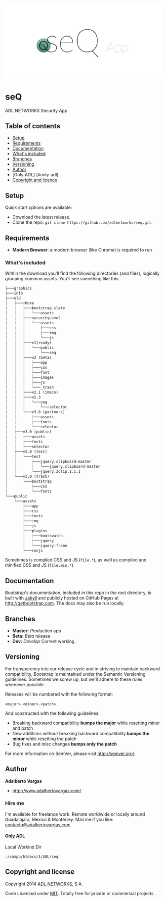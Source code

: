 ![php-login introduction & quickstart placeholder picture](info/placeholder.png)

# seQ
ADL NETWORKS Security App

## Table of contents

 - [Setup](#setup)
 - [Requirements](#requirements)
 - [Documentation](#documentation)
 - [What's included](#What's-included)
 - [Branches](#branches)
 - [Versioning](#versioning)
 - [Author](#author)
 - [Only ADL] (#only-adl)
 - [Copyright and licence](#copyright-and-licence)


## Setup

Quick start options are available:

- Download the latest release.
- Clone the repo: `git clone https://github.com/adlnetworks/seq.git`.

## Requirements

* **Modern Browser**: a modern browser (like Chrome) is required to run

### What's included

Within the download you'll find the following directories (and files), logically grouping common assets. You'll see something like this:

```
├───graphics
├───info
├───old
│   ├───+More
│   │   ├───bootstrap.slate
│   │   │   └───assets
│   │   ├───securityLevel
│   │   │   └───assets
│   │   │       ├───css
│   │   │       ├───img
│   │   │       └───js
│   │   ├───v1(ready)
│   │   │   └───public
│   │   │       └───seq
│   │   ├───v2 (beta)
│   │   │   ├───app
│   │   │   ├───css
│   │   │   ├───font
│   │   │   ├───images
│   │   │   ├───js
│   │   │   └───_trash
│   │   ├───v2.1 (imaco)
│   │   ├───v2.3
│   │   │   └───seq
│   │   │       └───selector
│   │   └───v3.0 (partners)
│   │       ├───assets
│   │       ├───fonts
│   │       └───selector
│   ├───v3.0 (public)
│   │   ├───assets
│   │   ├───fonts
│   │   └───selector
│   ├───v3.0 (test)
│   │   └───test
│   │       ├───jquery.clipboard-master
│   │       │   └───jquery.clipboard-master
│   │       └───jquery.zclip.1.1.1
│   └───v3.0 (trash)
│       └───bootstrap
│           ├───css
│           └───fonts
└───public
    └───assets
        ├───app
        ├───css
        ├───fonts
        ├───img
        ├───js
        ├───plugins
        │   ├───bootswatch
        │   ├───jquery
        │   └───jquery-frame
        └───runjs

```

Sometimes is compiled CSS and JS (`file.*`), as well as compiled and minified CSS and JS (`file.min.*`).

## Documentation

Bootstrap's documentation, included in this repo in the root directory, is built with [Jekyll](http://jekyllrb.com) and publicly hosted on GitHub Pages at <http://getbootstrap.com>. The docs may also be run locally.



## Branches


  * **Master:** *Production* app
  * **Beta:** *Beta* release 
  * **Dev:** *Develop* Current working.

## Versioning

For transparency into our release cycle and in striving to maintain backward compatibility, Bootstrap is maintained under the Semantic Versioning guidelines. Sometimes we screw up, but we'll adhere to these rules whenever possible.

Releases will be numbered with the following format:

`<major>.<minor>.<patch>`

And constructed with the following guidelines:

- Breaking backward compatibility **bumps the major** while resetting minor and patch
- New additions without breaking backward compatibility **bumps the minor** while resetting the patch
- Bug fixes and misc changes **bumps only the patch**

For more information on SemVer, please visit <http://semver.org/>.


## Author

**Adalberto Vargas**

- <http://www.adalbertovargas.com/>

### Hire me

I'm available for freelance work. Remote worldwide or locally around Guadalajara, Mexico & Monterrey. Mail me if you like: contacto@adalbertovargas.com

#### Only ADL

Local Workind Dir
```
:/xampp/htdocs/1/ADL/seq
```
## Copyright and license


Copyright 2014 [ADL NETWORKS](https://www.adlnetworks.com), S.A.

Code Licensed under [MIT](http://www.opensource.org/licenses/mit-license.php). Totally free for private or commercial projects.